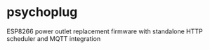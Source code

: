 # psychoplug
ESP8266 power outlet replacement firmware with standalone HTTP scheduler and MQTT integration
